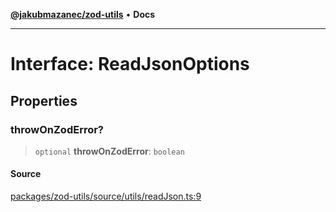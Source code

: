 [**@jakubmazanec/zod-utils**](../README.md) • **Docs**

---

# Interface: ReadJsonOptions

## Properties

### throwOnZodError?

> `optional` **throwOnZodError**: `boolean`

#### Source

[packages/zod-utils/source/utils/readJson.ts:9](https://github.com/jakubmazanec/tools/blob/2f8bfe433bf76006231c1e3b5197238029672b8c/packages/zod-utils/source/utils/readJson.ts#L9)
